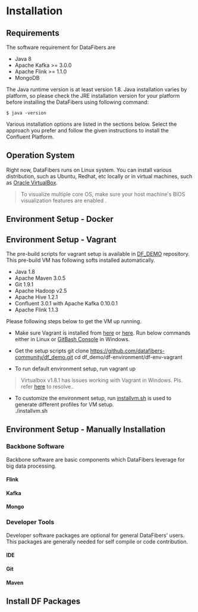 # Installation

## Requirements
The software requirement for DataFibers are
* Java 8
* Apache Kafka >= 3.0.0
* Apache Flink >= 1.1.0
* MongoDB

The Java runtime version is at least version 1.8. Java installation varies by platform, so please check the JRE installation version for your platform before installing the DataFibers using following command: 

    $ java -version
    
Various installation options are listed in the sections below. Select the approach you prefer and follow the given instructions to install the Confluent Platform.

## Operation System
Right now, DataFibers runs on Linux system. You can install various distribution, such as Ubuntu, Redhat, etc locally or in virtual machines, such as [Oracle VirtualBox](https://www.virtualbox.org/wiki/Downloads).

><i class="fa fa-info-circle"></i> To visualize multiple core OS, make sure your host machine's BIOS visualization features are enabled .

## Environment Setup - Docker
## Environment Setup - Vagrant
The pre-build scripts for vagrant setup is available in [DF_DEMO](https://github.com/datafibers-community/df_demo) repository. This pre-build VM has following softs installed automatically.
* Java 1.8
* Apache Maven 3.0.5
* Git 1.9.1
* Apache Hadoop v2.5
* Apache Hive 1.2.1
* Confluent 3.0.1 with Apache Kafka 0.10.0.1
* Apache Flink 1.1.3

Please following steps below to get the VM up running.
* Make sure Vagrant is installed from [here](https://www.vagrantup.com/downloads.html) or [here](https://github.com/tknerr/bills-kitchen). Run below commands either in Linux or [GitBash Console](https://git-for-windows.github.io/) in Windows.
* Get the setup scripts
      git clone https://github.com/datafibers-community/df_demo.git
      cd df_demo/df-environment/df-env-vagrant

* To run default environment setup, run
      vagrant up
><i class="fa fa-info-circle"></i> Virtualbox v1.8.1 has issues working with Vagrant in Windows. Pls. refer [here](troubleshooting_area.html#Vagarant_Issues) to resolve..
    
* To customize the environment setup, run [installvm.sh](https://github.com/datafibers/df_demo/blob/master/df-environment/df-env-vagrant/installvm.sh) is used to generate different profiles for VM setup.  
      ./installvm.sh

## Environment Setup - Manually Installation

### Backbone Software
Backbone software are basic components which DataFibers leverage for big data processing. 

#### Flink
#### Kafka
#### Mongo


### Developer Tools
Developer software packages are optional for general DataFibers' users. This packages are generally needed for self compile or code contribution.
#### IDE
#### Git
#### Maven

## Install DF Packages
